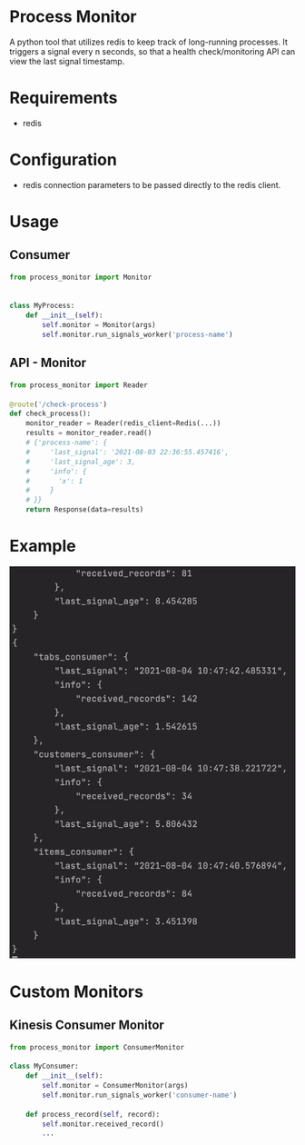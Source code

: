 # Process Monitor
A python tool that utilizes redis to keep track of long-running processes.
It triggers a signal every n seconds, so that a health check/monitoring API can view
the last signal timestamp.

# Requirements
- redis

# Configuration 
- redis connection parameters to be passed directly to the redis client.

# Usage
## Consumer
```python
from process_monitor import Monitor


class MyProcess:
    def __init__(self):
        self.monitor = Monitor(args)
        self.monitor.run_signals_worker('process-name')
```

## API - Monitor
```python
from process_monitor import Reader

@route('/check-process')
def check_process():
    monitor_reader = Reader(redis_client=Redis(...))
    results = monitor_reader.read()
    # {'process-name': {
    #     'last_signal': '2021-08-03 22:36:55.457416',
    #     'last_signal_age': 3,
    #     'info': {
    #       'x': 1
    #     }
    # }}
    return Response(data=results)
```

# Example
![example](https://github.com/mohammedgqudah/python_process_monitor/blob/master/process_monitor_read_example.gif?raw=true)
# Custom Monitors

## Kinesis Consumer Monitor
```python
from process_monitor import ConsumerMonitor

class MyConsumer:
    def __init__(self):
        self.monitor = ConsumerMonitor(args)
        self.monitor.run_signals_worker('consumer-name')

    def process_record(self, record):
        self.monitor.received_record()
        ...
```